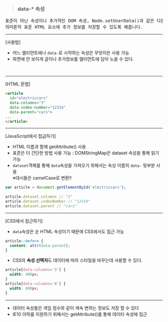 ><h3>data-* 속성</h3>


<pre>표준이 아닌 속성이나 추가적인 DOM 속성, Node.setUserData()과 같은 다른 조작을 하지 않고도,
의미론적 표준 HTML 요소에 추가 정보를 저장할 수 있도록 해줍니다.</pre>

***
[사용법]
- 어느 엘리먼트에나 <code>data-</code>로 시작하는 속성은 무엇이든 사용 가능
- 화면에 안 보이게 글이나 추가정보를 엘리먼트에 담아 노을 수 있다.
<br>

***

[HTML 문법]
```html
<article
  id="electriccars"
  data-columns="3"
  data-index-number="12314"
  data-parent="cars">
...
</article>
```
***
[JavaScript에서 접급하기]
- HTML 이름과 함께 getAttribute() 사용
- 표준은 더 간단한 방법 사용 가능 : DOMStringMap은 dataset 속성을 통해 읽기 가능
- <code>dataset</code>객체를 통해 <code>data</code>속성을 가져오기 위해서는 속성 이름의 <code>data-</code> 뒷부분 사용<br>
  ※대시들은 camelCase로 변환!!

```javaScript
var article = document.getElementById('electriccars');
 
article.dataset.columns // "3"
article.dataset.indexNumber // "12314"
article.dataset.parent // "cars"
```
***
[CSS에서 접근하기]
- <code>data</code>속성은 순 HTML 속성이기 때문에 CSS에서도 접근 가능
```CSS
article::before {
  content: attr(data-parent);
}
```
- CSS의 <strong>속성 선택자</strong>도 데이터에 따라 스타일을 바꾸는데 사용할 수 있다.
```CSS
article[data-columns='3'] {
  width: 400px;
}
article[data-columns='4'] {
  width: 600px;
}
``` 
***
- 데이터 속성들은 게임 점수와 같이 계속 변하는 정보도 저장 할 수 있다
- IE10 이하를 지원하기 위해서는 getAttribute()를 통해 데이터 속성에 접근
